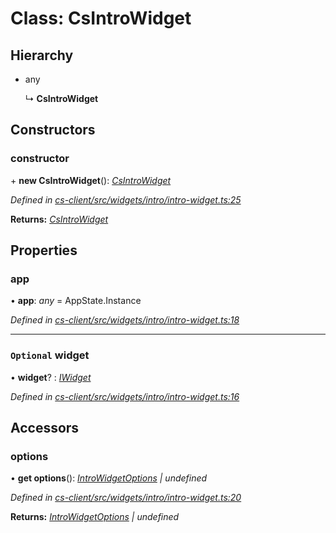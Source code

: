 # Class: CsIntroWidget

## Hierarchy

* any

  ↳ **CsIntroWidget**

## Constructors

###  constructor

\+ **new CsIntroWidget**(): *[CsIntroWidget](_cs_client_src_widgets_intro_intro_widget_.csintrowidget.md)*

*Defined in [cs-client/src/widgets/intro/intro-widget.ts:25](https://github.com/TNOCS/csnext/blob/99cbd46d/packages/cs-client/src/widgets/intro/intro-widget.ts#L25)*

**Returns:** *[CsIntroWidget](_cs_client_src_widgets_intro_intro_widget_.csintrowidget.md)*

## Properties

###  app

• **app**: *any* =  AppState.Instance

*Defined in [cs-client/src/widgets/intro/intro-widget.ts:18](https://github.com/TNOCS/csnext/blob/99cbd46d/packages/cs-client/src/widgets/intro/intro-widget.ts#L18)*

___

### `Optional` widget

• **widget**? : *[IWidget](../interfaces/_cs_core_src_widget_widget_.iwidget.md)*

*Defined in [cs-client/src/widgets/intro/intro-widget.ts:16](https://github.com/TNOCS/csnext/blob/99cbd46d/packages/cs-client/src/widgets/intro/intro-widget.ts#L16)*

## Accessors

###  options

• **get options**(): *[IntroWidgetOptions](_cs_client_src_widgets_intro_intro_widget_options_.introwidgetoptions.md) | undefined*

*Defined in [cs-client/src/widgets/intro/intro-widget.ts:20](https://github.com/TNOCS/csnext/blob/99cbd46d/packages/cs-client/src/widgets/intro/intro-widget.ts#L20)*

**Returns:** *[IntroWidgetOptions](_cs_client_src_widgets_intro_intro_widget_options_.introwidgetoptions.md) | undefined*
